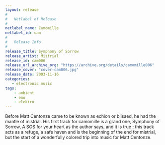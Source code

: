 ```yaml
---
layout: release
#
#   Netlabel of Release
#
netlabel_name: Camomille
netlabel_id: cam
#
#   Release Info
#
release_title: Symphony of Sorrow
release_artist: Mistrial
release_id: cam006
release_url_archive_org: "https://archive.org/details/camomille006"
release_cover: "cover-cam006.jpg"
release_date: 2003-11-16
categories:
   - electronic music
tags:
    - ambient
    - emo
    - elektro
---
```

Before Matt Centonze came to be known as echion or blisaed, he had the mantle of mistrial. His first track for camomille is a grand one, Symphony of Sorrow,  A SOS for your heart as the author says, and it is true ; this track acts as a refuge, a safe haven and is the beginning of the end for mistrial, but the start of a wonderfully colored trip into music for Matt Centonze.

